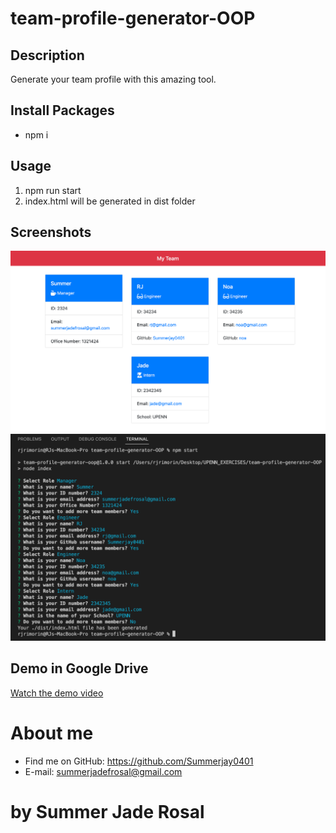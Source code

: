 # team-profile-generator-OOP

## Description

Generate your team profile with this amazing tool.

## Install Packages

* npm i

## Usage

1. npm run start
2. index.html will be generated in dist folder

## Screenshots
![Screen1](./screenshots/_Users_rjrimorin_Desktop_UPENN_EXERCISES_team-profile-generator-OOP_dist_index.html.png)
![Screen2](./screenshots/Screen%20Shot%202022-08-14%20at%209.00.53%20PM.png)

## Demo in Google Drive
[Watch the demo video](https://drive.google.com/file/d/1vbWT35Sw6swYMlZ5NUlRBrDYy8j8NEzG/view?usp=sharing)

# About me
* Find me on GitHub: https://github.com/Summerjay0401
* E-mail: summerjadefrosal@gmail.com

# by Summer Jade Rosal